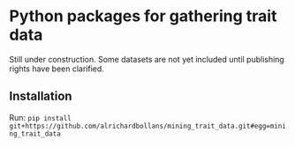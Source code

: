 # Python packages for gathering trait data

Still under construction. Some datasets are not yet included until publishing rights have been clarified.

## Installation

Run:
`pip install git+https://github.com/alrichardbollans/mining_trait_data.git#egg=mining_trait_data`
